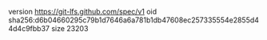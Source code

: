 version https://git-lfs.github.com/spec/v1
oid sha256:d6b04660295c79b1d7646a6a781b1db47608ec257335554e2855d44d4c9fbb37
size 23203
